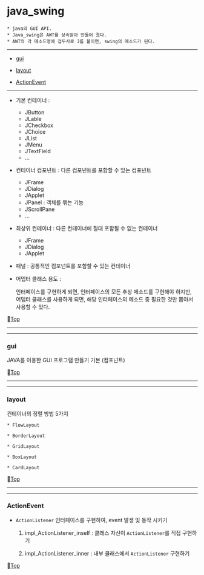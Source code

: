 # java_swing

	* java의 GUI API.
	* Java_swing은 AWT를 상속받아 만들어 졌다.
	* AWT의 각 메소드명에 접두사로 J를 붙이면, swing의 메소드가 된다. 
		
---

* [gui](#gui)


* [layout](#layout)


* [ActionEvent](#actionevent)

---
* 기본 컨테이너 : 

	* JButton
	* JLable
	* JCheckbox
	* JChoice
	* JList
	* JMenu
	* JTextField 
	* ...


* 컨테이너 컴포넌트 : 다른 컴포넌트를 포함할 수 있는 컴포넌트

	* JFrame
	* JDialog
	* JApplet
	* JPanel : 객체를 묶는 기능		
	* JScrollPane 
	* ...
	

* 최상위 컨테이너 : 다른 컨테이너에 절대 포함될 수 없는 컨테이너

	* JFrame
	* JDialog
	* JApplet
	

* 패널 : 공통적인 컴포넌트를 포함할 수 있는 컨테이너


* 어뎁터 클래스 용도 : 
	
	인터페이스를 구현하게 되면, 인터페이스의 모든 추상 메소드를 구현해야 하지만,
	어뎁터 클래스를 사용하게 되면, 해당 인터페이스의 메소드 중 필요한 것만 뽑아서 사용할 수 있다.
	
:camel:[Top](#java_swing)
	
---
---

### gui

JAVA를 이용한 GUI 프로그램 만들기 기본 (컴포넌트)

:camel:[Top](#java_swing)

---
---

### layout

컨테이너의 정렬 방법 5가지

	* FlowLayout
	
	* BorderLayout
	
	* GridLayout
	
	* BoxLayout
	
	* CardLayout
	
:camel:[Top](#java_swing)
	
---
---

### ActionEvent

* ``ActionListener`` 인터페이스를 구현하여, event 발생 및 동작 시키기

	1. impl_ActionListener_inself : 클래스 자신이 ``ActionListener``를 직접 구현하기 
	
	1. impl_ActionListener_inner : 내부 클래스에서 ``ActionListener`` 구현하기

:camel:[Top](#java_swing)